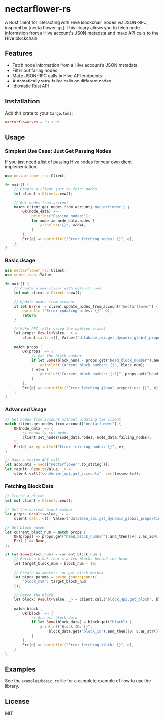 # nectarflower-rs

A Rust client for interacting with Hive blockchain nodes via JSON-RPC, inspired by [nectarflower-go]. This library allows you to fetch node information from a Hive account's JSON metadata and make API calls to the Hive blockchain.

## Features

- Fetch node information from a Hive account's JSON metadata
- Filter out failing nodes
- Make JSON-RPC calls to Hive API endpoints
- Automatically retry failed calls on different nodes
- Idiomatic Rust API

## Installation

Add this crate to your `Cargo.toml`:

```toml
nectarflower-rs = "0.1.0"
```

## Usage

### Simplest Use Case: Just Get Passing Nodes

If you just need a list of passing Hive nodes for your own client implementation:

```rust
use nectarflower_rs::Client;

fn main() {
    // Create a client just to fetch nodes
    let client = Client::new();

    // Get nodes from account
    match client.get_nodes_from_account("nectarflower") {
        Ok(node_data) => {
            println!("Passing nodes:");
            for node in node_data.nodes {
                println!("{}", node);
            }
        },
        Err(e) => eprintln!("Error fetching nodes: {}", e),
    }
}
```

### Basic Usage

```rust
use nectarflower_rs::Client;
use serde_json::Value;

fn main() {
    // Create a new client with default node
    let mut client = Client::new();

    // Update nodes from account
    if let Err(e) = client.update_nodes_from_account("nectarflower") {
        eprintln!("Error updating nodes: {}", e);
        return;
    }

    // Make API calls using the updated client
    let props: Result<Value, _> = 
        client.call::<(), Value>("database_api.get_dynamic_global_properties", ());
    
    match props {
        Ok(props) => {
            // Get the block number
            if let Some(block_num) = props.get("head_block_number").and_then(|v| v.as_i64()) {
                println!("Current block number: {}", block_num);
            } else {
                println!("Current block number: {:?}", props.get("head_block_number"));
            }
        },
        Err(e) => eprintln!("Error fetching global properties: {}", e),
    }
}
```

### Advanced Usage

```rust
// Get nodes from account without updating the client
match client.get_nodes_from_account("nectarflower") {
    Ok(node_data) => {
        // Manually set nodes
        client.set_nodes(node_data.nodes, node_data.failing_nodes);
    },
    Err(e) => eprintln!("Error fetching nodes: {}", e),
}

// Make a custom API call
let accounts = vec!["nectarflower".to_string()];
let result: Result<Value, _> = 
    client.call("condenser_api.get_accounts", vec![accounts]);
```

### Fetching Block Data

```rust
// Create a client
let mut client = Client::new();

// Get the current block number
let props: Result<Value, _> = 
    client.call::<(), Value>("database_api.get_dynamic_global_properties", ());

// Get block number
let current_block_num = match props {
    Ok(props) => props.get("head_block_number").and_then(|v| v.as_i64()),
    Err(_) => None,
};

if let Some(block_num) = current_block_num {
    // Fetch a block that's a few blocks behind the head
    let target_block_num = block_num - 10;
    
    // Create parameters for get_block method
    let block_params = serde_json::json!({
        "block_num": target_block_num
    });

    // Fetch the block
    let block: Result<Value, _> = client.call("block_api.get_block", block_params);
    
    match block {
        Ok(block) => {
            // Extract block data
            if let Some(block_data) = block.get("block") {
                println!("Block ID: {}", 
                    block_data.get("block_id").and_then(|v| v.as_str()).unwrap_or("N/A"));
            }
        },
        Err(e) => eprintln!("Error fetching block: {}", e),
    }
}
```

## Examples

See the `examples/basic.rs` file for a complete example of how to use the library.

## License

MIT
